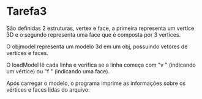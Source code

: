 # Tarefa3

São definidas 2 estruturas, vertex e face, a primeira representa um vertice 3D e o segundo representa uma face que é composta por 3 vertices.

O objmodel representa um modelo 3d em um obj, possuindo vetores de vertices e faces.

O loadModel lê cada linha e verifica se a linha começa com "v " (indicando um vértice) ou "f " (indicando uma face).

Após carregar o modelo, o programa imprime as informações sobre os vértices e faces lidas do arquivo.
